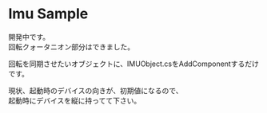 # Imu Sample

開発中です。  
回転クォータニオン部分はできました。

回転を同期させたいオブジェクトに、IMUObject.csをAddComponentするだけです。

現状、起動時のデバイスの向きが、初期値になるので、  
起動時にデバイスを縦に持ってて下さい。
